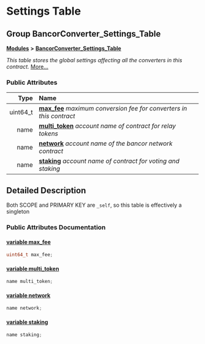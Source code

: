 # Settings Table

## Group BancorConverter\_Settings\_Table

[**Modules**](https://github.com/bancorprotocol/docs/tree/07ce5f4845283bbd7a5b340236c7bc19cfd08e0e/api-reference/eos-smart-contracts/modules.md) **&gt;** [**BancorConverter\_Settings\_Table**](group___bancor_converter___settings___table.md)

_This table stores the global settings affecting all the converters in this contract._ [More...](group___bancor_converter___settings___table.md#detailed-description)

### Public Attributes

| Type | Name |
| ---: | :--- |
| uint64\_t | [**max\_fee**](group___bancor_converter___settings___table.md#variable-max-fee)   _maximum conversion fee for converters in this contract_ |
| name | [**multi\_token**](group___bancor_converter___settings___table.md#variable-multi-token)   _account name of contract for relay tokens_ |
| name | [**network**](group___bancor_converter___settings___table.md#variable-network)   _account name of the bancor network contract_ |
| name | [**staking**](group___bancor_converter___settings___table.md#variable-staking)   _account name of contract for voting and staking_ |

## Detailed Description

Both SCOPE and PRIMARY KEY are `_self`, so this table is effectively a singleton

### Public Attributes Documentation

#### [variable max\_fee](group___bancor_converter___settings___table.md#variable-max-fee) <a id="variable-max-fee"></a>

```cpp
uint64_t max_fee;
```

#### [variable multi\_token](group___bancor_converter___settings___table.md#variable-multi-token) <a id="variable-multi-token"></a>

```cpp
name multi_token;
```

#### [variable network](group___bancor_converter___settings___table.md#variable-network) <a id="variable-network"></a>

```cpp
name network;
```

#### [variable staking](group___bancor_converter___settings___table.md#variable-staking) <a id="variable-staking"></a>

```cpp
name staking;
```

